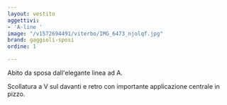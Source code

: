 ```yaml
---
layout: vestito
aggettivi:
- 'A-line '
image: "/v1572694491/viterbo/IMG_6473_njolqf.jpg"
brand: gaggioli-sposi
ordine: 1

---
```

Abito da sposa dall'elegante linea ad A.

Scollatura a V sul davanti e retro con importante applicazione centrale  in pizzo.